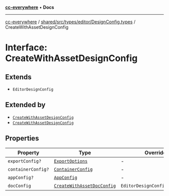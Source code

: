 [**cc-everywhere**](../../../../../../index.md) • **Docs**

***

[cc-everywhere](../../../../../../index.md) / [shared/src/types/editor/DesignConfig.types](../index.md) / CreateWithAssetDesignConfig

# Interface: CreateWithAssetDesignConfig

## Extends

- `EditorDesignConfig`

## Extended by

- [`CreateWithAssetDesignConfig`](../../../1p/editor/DesignConfig.types/interfaces/CreateWithAssetDesignConfig.md)
- [`CreateWithAssetDesignConfig`](../../../3p/editor/DesignConfig.types/interfaces/CreateWithAssetDesignConfig.md)

## Properties

| Property | Type | Overrides | Inherited from |
| ------ | ------ | ------ | ------ |
| `exportConfig?` | [`ExportOptions`](../../../ExportConfig.types/type-aliases/ExportOptions.md) | - | `EditorDesignConfig.exportConfig` |
| `containerConfig?` | [`ContainerConfig`](../../../ContainerConfig.types/type-aliases/ContainerConfig.md) | - | `EditorDesignConfig.containerConfig` |
| `appConfig?` | [`AppConfig`](../../AppConfig.types/type-aliases/AppConfig.md) | - | `EditorDesignConfig.appConfig` |
| `docConfig` | [`CreateWithAssetDocConfig`](../../DocConfig.types/interfaces/CreateWithAssetDocConfig.md) | `EditorDesignConfig.docConfig` | - |
